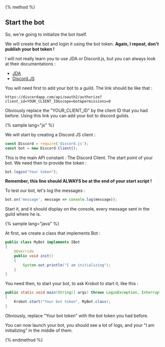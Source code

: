 {% method %}

## Start the bot

So, we're going to initialize the bot itself.

We will create the bot and login it using the bot token. **Again, I repeat, don't publish your bot token !**

I will not really learn you to use JDA or Discord.js, but you can always look at their documentations :

 - [JDA](https://github.com/DV8FromTheWorld/JDA/wiki "JDA documentation")
 - [Discord.JS](https://discord.js.org/#/docs/main/stable/general/welcome "Discord.JS documentation")

You will need first to add your bot to a guild. The link should be like that :

```
https://discordapp.com/api/oauth2/authorize?client_id=YOUR_CLIENT_ID&scope=bot&permissions=0
```

Obviously replace the "YOUR\_CLIENT\_ID" by the client ID that you had before. Using this link you can add your bot to discord guilds.


{% sample lang="js" %}

We will start by creating a Discord JS client :

```js
const Discord = require('discord.js');
const bot = new Discord.Client();
```

This is the main API constant : The Discord Client. The start point of your bot.
We need then to provide the token :

```js
bot.login("Your token");
```

**Remember, this line should ALWAYS be at the end of your start script !**

To test our bot, let's log the messages :

```js
bot.on('message', message => console.log(message));
```

Start it, and it should display on the console, every message sent in the guild where he is.

{% sample lang="java" %}

At first, we create a class that implements Bot :

```java
public class MyBot implements IBot
{
    @Override
    public void init()
    {
        System.out.println("I am initializing");
    }
}
```

You need then, to start your bot, to ask Krobot to start it, like this :

```java
public static void main(String[] args) throws LoginException, InterruptedException, RateLimitedException
{
    Krobot.start("Your bot token", MyBot.class);
}
```

Obviously, replace "Your bot token" with the bot token you had before.

You can now launch your bot, you should see a lot of logs, and your "I am initializing" in the middle of them.

{% endmethod %}


